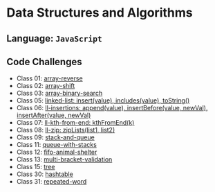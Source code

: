 # Data Structures and Algorithms

## Language: `JavaScript`

## Code Challenges

- Class 01: [array-reverse](code-challenges/arrayReverse/README.md)
- Class 02: [array-shift](code-challenges/arrayShift/README.md)
- Class 03: [array-binary-search](code-challenges/arrayBinarySearch/README.md)
- Class 05: [linked-list: insert(value), includes(value), toString()](data-structures/linkedList/README.md)
- Class 06: [ll-insertions: append(value), insertBefore(value, newVal), insertAfter(value, newVal)](data-structures/linkedList/README.md)
- Class 07: [ll-kth-from-end: kthFromEnd(k)](data-structures/linkedList/README.md)
- Class 08: [ll-zip: zipLists(list1, list2)](code-challenges/llZip/README.md)
- Class 09: [stack-and-queue](data-structures/stacksAndQueues/README.md)
- Class 11: [queue-with-stacks](data-structures/queueWithStacks/README.md)
- Class 12: [fifo-animal-shelter](data-structures/fifoAnimalShelter/README.md)
- Class 13: [multi-bracket-validation](code-challenges/multiBracketValidation/README.md)
- Class 15: [tree](data-structures/tree/README.md)
- Class 30: [hashtable](data-structures/hashTable/README.md)
- Class 31: [repeated-word](code-challenges/repeatedWord/README.md)
